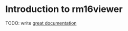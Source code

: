 # Introduction to rm16viewer

TODO: write [great documentation](http://jacobian.org/writing/what-to-write/)
